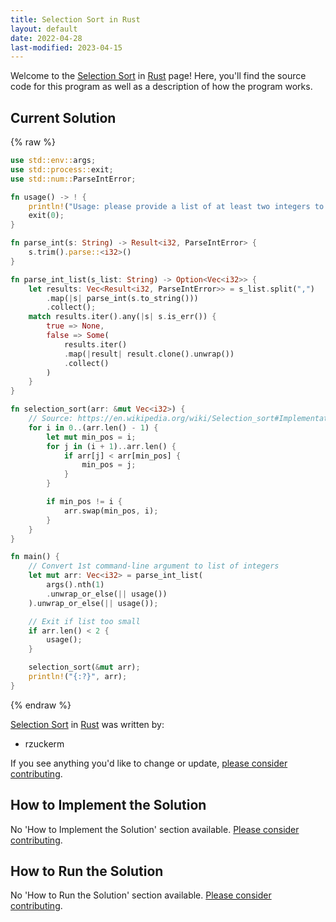 ```yaml
---
title: Selection Sort in Rust
layout: default
date: 2022-04-28
last-modified: 2023-04-15
---
```


Welcome to the [Selection Sort](https://sampleprograms.io/projects/selection-sort) in [Rust](https://sampleprograms.io/languages/rust) page! Here, you'll find the source code for this program as well as a description of how the program works.

## Current Solution

{% raw %}

```rust
use std::env::args;
use std::process::exit;
use std::num::ParseIntError;

fn usage() -> ! {
    println!("Usage: please provide a list of at least two integers to sort in the format \"1, 2, 3, 4, 5\"");
    exit(0);
}

fn parse_int(s: String) -> Result<i32, ParseIntError> {
    s.trim().parse::<i32>()
}

fn parse_int_list(s_list: String) -> Option<Vec<i32>> {
    let results: Vec<Result<i32, ParseIntError>> = s_list.split(",")
        .map(|s| parse_int(s.to_string()))
        .collect();
    match results.iter().any(|s| s.is_err()) {
        true => None,
        false => Some(
            results.iter()
            .map(|result| result.clone().unwrap())
            .collect()
        )
    }
}

fn selection_sort(arr: &mut Vec<i32>) {
    // Source: https://en.wikipedia.org/wiki/Selection_sort#Implementations
    for i in 0..(arr.len() - 1) {
        let mut min_pos = i;
        for j in (i + 1)..arr.len() {
            if arr[j] < arr[min_pos] {
                min_pos = j;
            }
        }

        if min_pos != i {
            arr.swap(min_pos, i);
        }
    }
}

fn main() {
    // Convert 1st command-line argument to list of integers
    let mut arr: Vec<i32> = parse_int_list(
        args().nth(1)
        .unwrap_or_else(|| usage())
    ).unwrap_or_else(|| usage());

    // Exit if list too small
    if arr.len() < 2 {
        usage();
    }

    selection_sort(&mut arr);
    println!("{:?}", arr);
}
```

{% endraw %}

[Selection Sort](https://sampleprograms.io/projects/selection-sort) in [Rust](https://sampleprograms.io/languages/rust) was written by:

- rzuckerm

If you see anything you'd like to change or update, [please consider contributing](https://github.com/TheRenegadeCoder/sample-programs).

## How to Implement the Solution

No 'How to Implement the Solution' section available. [Please consider contributing](https://github.com/TheRenegadeCoder/sample-programs-website).

## How to Run the Solution

No 'How to Run the Solution' section available. [Please consider contributing](https://github.com/TheRenegadeCoder/sample-programs-website).